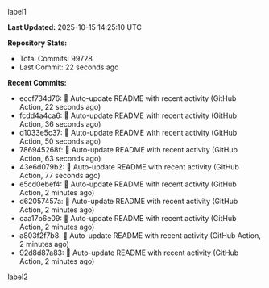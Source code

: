 
label1 
<!-- ACTIVITY_START -->
**Last Updated:** 2025-10-15 14:25:10 UTC

**Repository Stats:**
- Total Commits: 99728
- Last Commit: 22 seconds ago

**Recent Commits:**
- eccf734d76: 🤖 Auto-update README with recent activity (GitHub Action, 22 seconds ago)
- fcdd4a4ca6: 🤖 Auto-update README with recent activity (GitHub Action, 36 seconds ago)
- d1033e5c37: 🤖 Auto-update README with recent activity (GitHub Action, 50 seconds ago)
- 786945268f: 🤖 Auto-update README with recent activity (GitHub Action, 63 seconds ago)
- 43e6d079b2: 🤖 Auto-update README with recent activity (GitHub Action, 77 seconds ago)
- e5cd0ebef4: 🤖 Auto-update README with recent activity (GitHub Action, 2 minutes ago)
- d62057457a: 🤖 Auto-update README with recent activity (GitHub Action, 2 minutes ago)
- caa17b6e09: 🤖 Auto-update README with recent activity (GitHub Action, 2 minutes ago)
- a803f2f7b8: 🤖 Auto-update README with recent activity (GitHub Action, 2 minutes ago)
- 92d8d87a83: 🤖 Auto-update README with recent activity (GitHub Action, 2 minutes ago)
<!-- ACTIVITY_END -->

label2
